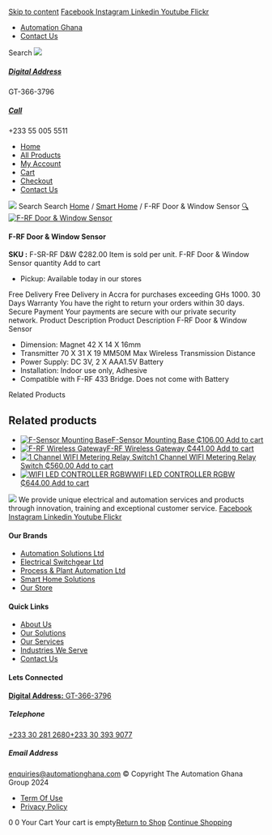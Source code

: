 [Skip to content](https://store.automationghana.com/product/f-rf-door-window-sensor/#content)
[ Facebook ](https://www.facebook.com/automationgh/) [ Instagram ](https://www.instagram.com/automationgh/) [ Linkedin ](https://www.linkedin.com/company/the-automation-ghana-limited/) [ Youtube ](https://www.youtube.com/channel/UCurrRDUSm5oIW39VXjn1u0w) [ Flickr ](https://www.flickr.com/photos/181794037@N07/)
  * [ Automation Ghana ](https://automationghana.com)
  * [ Contact Us ](https://store.automationghana.com/contact/)


Search
[ ![](https://store.automationghana.com/wp-content/uploads/2024/04/Website-TAGG-Logo-BLUE.png) ](https://store.automationghana.com/)
[ ](https://maps.app.goo.gl/m4xeaagWCNbLk4jM6)
#####  [ Digital Address ](https://maps.app.goo.gl/m4xeaagWCNbLk4jM6)
GT-366-3796 
[ ](tel:+233550055511)
#####  [ Call ](tel:+233550055511)
+233 55 005 5511 
  * [Home](https://store.automationghana.com/)
  * [All Products](https://store.automationghana.com/shop/)
  * [My Account](https://store.automationghana.com/my-account/)
  * [Cart](https://store.automationghana.com/cart/)
  * [Checkout](https://store.automationghana.com/checkout/)
  * [Contact Us](https://store.automationghana.com/contact/)


[![](https://store.automationghana.com/wp-content/uploads/2024/04/AutomationGhana_logo_white.png)](https://store.automationghana.com)
Search
Search
[Home](https://store.automationghana.com) / [Smart Home](https://store.automationghana.com/product-category/smart-home/) / F-RF Door & Window Sensor
[🔍](https://store.automationghana.com/product/f-rf-door-window-sensor/)
[![F-RF Door & Window Sensor](https://store.automationghana.com/wp-content/uploads/2021/10/F-RF-Door-Window-Sensor.jpg)](https://store.automationghana.com/wp-content/uploads/2021/10/F-RF-Door-Window-Sensor.jpg)
####  F-RF Door & Window Sensor 
**SKU :** F-SR-RF D&W 
₵282.00
Item is sold per unit.
F-RF Door & Window Sensor quantity
Add to cart
  * Pickup: Available today in our stores


Free Delivery 
Free Delivery in Accra for purchases exceeding GHs 1000. 
30 Days Warranty 
You have the right to return your orders within 30 days. 
Secure Payment 
Your payments are secure with our private security network. 
Product Description
Product Description
F-RF Door & Window Sensor 
  * Dimension: Magnet 42 X 14 X 16mm
  * Transmitter 70 X 31 X 19 MM50M Max Wireless Transmission Distance
  * Power Supply: DC 3V, 2 X AAA1.5V Battery
  * Installation: Indoor use only, Adhesive
  * Compatible with F-RF 433 Bridge. Does not come with Battery


Related Products 
## Related products
  * [![F-Sensor Mounting Base](https://store.automationghana.com/wp-content/uploads/2021/10/430x430x90-sonoff_pir_motion_sensor_base_1623831045-removebg-preview-300x300.webp)F-Sensor Mounting Base ₵106.00 ](https://store.automationghana.com/product/f-sensor-mounting-base/)
[Add to cart](https://store.automationghana.com/product/f-rf-door-window-sensor/?add-to-cart=3592)
  * [![F-RF Wireless Gateway](https://store.automationghana.com/wp-content/uploads/2021/10/elan-rf-103-preview-1-300x300.png)F-RF Wireless Gateway ₵441.00 ](https://store.automationghana.com/product/f-rf-wireless-gateway/)
[Add to cart](https://store.automationghana.com/product/f-rf-door-window-sensor/?add-to-cart=3588)
  * [![1 Channel WIFI Metering Relay Switch](https://store.automationghana.com/wp-content/uploads/2021/03/shelly1pm_x1-1000x1000-1-1-300x300.jpg)1 Channel WIFI Metering Relay Switch ₵560.00 ](https://store.automationghana.com/product/wifi-operated-relay-switch-16-a-with-power-measurement/)
[Add to cart](https://store.automationghana.com/product/f-rf-door-window-sensor/?add-to-cart=3302)
  * [![WIFI LED CONTROLLER RGBW](https://store.automationghana.com/wp-content/uploads/2021/03/SHELLY-RGBW-2-300x300.jpg)WIFI LED CONTROLLER RGBW ₵644.00 ](https://store.automationghana.com/product/shelly-rgbw-2/)
[Add to cart](https://store.automationghana.com/product/f-rf-door-window-sensor/?add-to-cart=3252)


![](https://store.automationghana.com/wp-content/uploads/2024/04/AutomationGhana_logo_white.png)
We provide unique electrical and automation services and products through innovation, training and exceptional customer service.
[ Facebook ](https://www.facebook.com/automationgh/) [ Instagram ](https://www.instagram.com/automationgh/) [ Linkedin ](https://www.linkedin.com/company/the-automation-ghana-limited/) [ Youtube ](https://www.youtube.com/channel/UCurrRDUSm5oIW39VXjn1u0w) [ Flickr ](https://www.flickr.com/photos/181794037@N07/)
#### Our Brands
  * [ Automation Solutions Ltd ](https://store.automationghana.com/product/f-rf-door-window-sensor/)
  * [ Electrical Switchgear Ltd ](https://store.automationghana.com/product/f-rf-door-window-sensor/)
  * [ Process & Plant Automation Ltd ](https://store.automationghana.com/product/f-rf-door-window-sensor/)
  * [ Smart Home Solutions ](https://store.automationghana.com/product/f-rf-door-window-sensor/)
  * [ Our Store ](https://store.automationghana.com/product/f-rf-door-window-sensor/)


#### Quick Links
  * [ About Us ](https://store.automationghana.com/product/f-rf-door-window-sensor/)
  * [ Our Solutions ](https://store.automationghana.com/product/f-rf-door-window-sensor/)
  * [ Our Services ](https://store.automationghana.com/product/f-rf-door-window-sensor/)
  * [ Industries We Serve ](https://store.automationghana.com/product/f-rf-door-window-sensor/)
  * [ Contact Us ](https://store.automationghana.com/product/f-rf-door-window-sensor/)


#### Lets Connected
[**Digital Address:** GT-366-3796](https://maps.app.goo.gl/m4xeaagWCNbLk4jM6)
#####  Telephone 
[ +233 30 281 2680](tel:+233302812680)[+233 30 393 9077](https://store.automationghana.com/product/f-rf-door-window-sensor/+233303939077)
#####  Email Address 
enquiries@automationghana.com 
© Copyright The Automation Ghana Group 2024
  * [ Term Of Use ](https://store.automationghana.com/product/f-rf-door-window-sensor/)
  * [ Privacy Policy ](https://store.automationghana.com/product/f-rf-door-window-sensor/)


0
0
Your Cart
Your cart is empty[Return to Shop](https://store.automationghana.com/shop/)
[Continue Shopping](https://store.automationghana.com/product/f-rf-door-window-sensor/)
